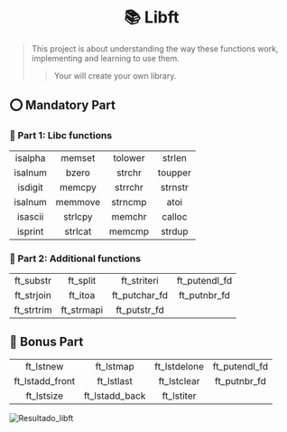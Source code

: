 <h1 align="center"> 📚 Libft </h1>

>This project is about understanding the way these functions work, implementing and learning to use them.
>>Your will create your own library.

<h2> ⭕ Mandatory Part </h2>

<h3> 🔺 Part 1: Libc functions </h3>

|           |           |           |           |
|:---------:|:---------:|:---------:|:---------:|
|  isalpha  |  memset   | tolower   |  strlen   |
|  isalnum  |  bzero    | strchr    |  toupper  |
|  isdigit  |  memcpy   | strrchr   |  strnstr  |
|  isalnum  |  memmove  |  strncmp  |  atoi     |
|  isascii  |  strlcpy  |  memchr   |  calloc   |
|  isprint  |  strlcat  |  memcmp   |  strdup   |

<h3> 🔺 Part 2: Additional functions </h3>

|            |            |               |               |
|:----------:|:----------:|:-------------:|:-------------:|
| ft_substr  |  ft_split  | ft_striteri   | ft_putendl_fd |
| ft_strjoin |  ft_itoa   | ft_putchar_fd | ft_putnbr_fd  |
| ft_strtrim | ft_strmapi | ft_putstr_fd  |               |

<h2> 🌟 Bonus Part </h2>

|                 |                |              |               |
|:---------------:|:--------------:|:------------:|:-------------:|
| ft_lstnew       |  ft_lstmap     | ft_lstdelone | ft_putendl_fd |
| ft_lstadd_front |  ft_lstlast    | ft_lstclear  | ft_putnbr_fd  |
| ft_lstsize      | ft_lstadd_back | ft_lstiter   |               |


![Resultado_libft](https://github.com/kellyhayd/libft/assets/69431689/fd39ecbe-5a05-4873-8558-dbd8e9e4df08)
